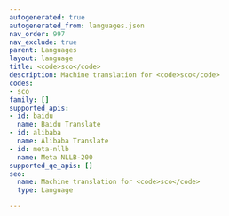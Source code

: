 ```yaml
---
autogenerated: true
autogenerated_from: languages.json
nav_order: 997
nav_exclude: true
parent: Languages
layout: language
title: <code>sco</code>
description: Machine translation for <code>sco</code>
codes:
- sco
family: []
supported_apis:
- id: baidu
  name: Baidu Translate
- id: alibaba
  name: Alibaba Translate
- id: meta-nllb
  name: Meta NLLB-200
supported_qe_apis: []
seo:
  name: Machine translation for <code>sco</code>
  type: Language

---
```


